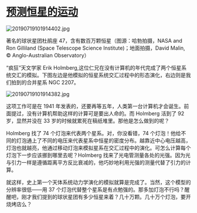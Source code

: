 # [预测恒星的运动](https://github.com/jaaleng/gitblog/issues/54)

![20190719101914402.jpg](https://i.loli.net/2019/07/19/5d31e461afae461645.jpg)

著名的球状星团杜鹃座 47，含有数百万颗恒星（图源：哈勃拍摄，NASA and Ron Gilliland (Space Telescope Science Institute)；地面拍摄，David Malin, © Anglo-Australian Observatory）
<!---more--->
“疯狂”天文学家 Erik Holmberg,这位仁兄在没有计算机的年代完成了两个恒星系统交汇的模拟。下图左边是他模拟的恒星系统交汇过程中的形态演化，右边则是我们拍到的合并星系 NGC 2207。

![20190719101914382.jpg](https://i.loli.net/2019/07/19/5d31e50a562b992778.jpg)


这项工作可是在 1941 年发表的，还要再等五年，人类第一台计算机才会诞生。前面提过，没有计算机帮助这样的计算可是要出人命的。而 Holmberg 活到了 92 岁，显然并没在 33 岁的时候就累死在稿纸堆里。那他是怎么做到的呢？

Holmberg 找了 74 个灯泡来代表两个星系。对，你没看错，74 个灯泡！他给不同的灯泡通上了不同的电压来代表星系中恒星的密度分布。越靠近中心电压越高，灯泡也就越亮，他通过移动灯泡来模拟星系在交汇过程中的演化。可怎么计算每个灯泡下一步应该挪到哪里去呢？Holmberg 找来了光电管测量各处的光强。因为光与引力一样是遵循距离平方反比衰减的，他巧妙地利用光强的测量代替了引力的计算。

就这样，史上第一个天体系统动力学演化的模拟就算是完成了。当然，这个模型的分辨率很低——用 37 个灯泡代替整个星系是有点勉强的。那多加灯泡不行吗？醒醒吧，刚才我们提到的球状星团有多少恒星来着？几十万颗。几十万个灯泡，要开烧烤店么？